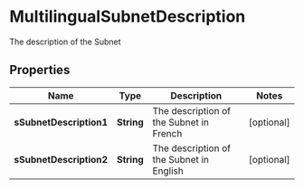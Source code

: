 

# MultilingualSubnetDescription

The description of the Subnet

## Properties

| Name | Type | Description | Notes |
|------------ | ------------- | ------------- | -------------|
|**sSubnetDescription1** | **String** | The description of the Subnet in French |  [optional] |
|**sSubnetDescription2** | **String** | The description of the Subnet in English |  [optional] |



